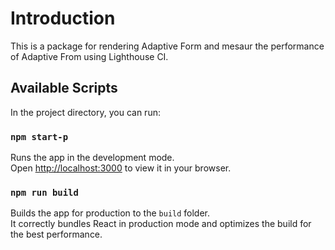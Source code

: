 # Introduction

This is a package for rendering Adaptive Form and mesaur the performance of Adaptive From using Lighthouse CI.

## Available Scripts

In the project directory, you can run:

### `npm start-p`

Runs the app in the development mode.\
Open [http://localhost:3000](http://localhost:3000) to view it in your browser.

### `npm run build`

Builds the app for production to the `build` folder.\
It correctly bundles React in production mode and optimizes the build for the best performance.

